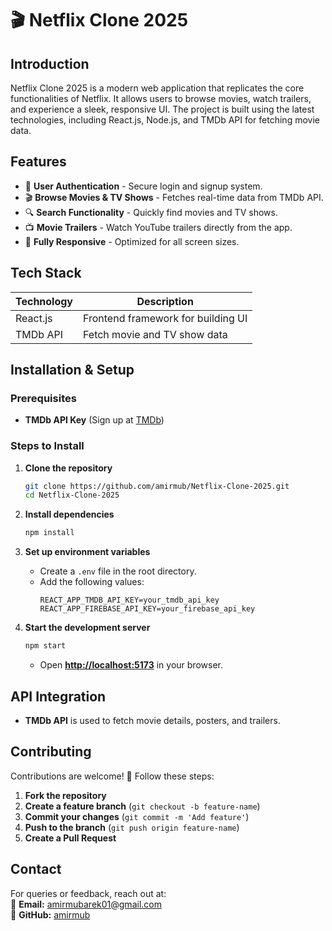 # 🎬 Netflix Clone 2025

## Introduction

Netflix Clone 2025 is a modern web application that replicates the core functionalities of Netflix. It allows users to browse movies, watch trailers, and experience a sleek, responsive UI. The project is built using the latest technologies, including React.js, Node.js, and TMDb API for fetching movie data.

## Features

- 🔐 **User Authentication** - Secure login and signup system.
- 🎬 **Browse Movies & TV Shows** - Fetches real-time data from TMDb API.
- 🔍 **Search Functionality** - Quickly find movies and TV shows.
- 📺 **Movie Trailers** - Watch YouTube trailers directly from the app.
- 📱 **Fully Responsive** - Optimized for all screen sizes.

## Tech Stack

| Technology    | Description                              |
|--------------|----------------------------------|
| React.js     | Frontend framework for building UI |
| TMDb API     | Fetch movie and TV show data |

## Installation & Setup

### Prerequisites

- **TMDb API Key** (Sign up at [TMDb](https://www.themoviedb.org/))

### Steps to Install

1. **Clone the repository**  
   ```bash
   git clone https://github.com/amirmub/Netflix-Clone-2025.git
   cd Netflix-Clone-2025
   ```

2. **Install dependencies**  
   ```bash
   npm install
   ```

3. **Set up environment variables**  
   - Create a `.env` file in the root directory.  
   - Add the following values:  
     ```env
     REACT_APP_TMDB_API_KEY=your_tmdb_api_key
     REACT_APP_FIREBASE_API_KEY=your_firebase_api_key
     ```

4. **Start the development server**  
   ```bash
   npm start
   ```
   - Open **[http://localhost:5173](http://localhost:5173)** in your browser.


## API Integration

- **TMDb API** is used to fetch movie details, posters, and trailers.  

## Contributing

Contributions are welcome! 🚀 Follow these steps:

1. **Fork the repository**
2. **Create a feature branch** (`git checkout -b feature-name`)
3. **Commit your changes** (`git commit -m 'Add feature'`)
4. **Push to the branch** (`git push origin feature-name`)
5. **Create a Pull Request**


## Contact

For queries or feedback, reach out at:  
📧 **Email:** amirmubarek01@gmail.com  
📌 **GitHub:** [amirmub](https://github.com/amirmub)



